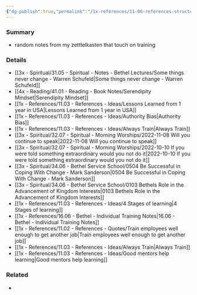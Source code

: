 ```yaml
---
{"dg-publish":true,"permalink":"/1x-references/11-06-references-structure-notes/notes-on-training/","dgHomeLink":true,"dgPassFrontmatter":false,"dgShowBacklinks":true,"dgShowLocalGraph":false,"dgShowInlineTitle":true}
---
```



### Summary
- random notes from my zetttelkasten that touch on training

### Details
- [[3x - Spiritual/31.05 - Spiritual - Notes - Bethel Lectures/Some things never change - Warren Schufeld|Some things never change - Warren Schufeld]]
- [[4x - Reading/41.01 - Reading - Book Notes/Serendipity Mindset|Serendipity Mindset]]
- [[1x - References/11.03 - References - Ideas/Lessons Learned from 1 year in USA|Lessons Learned from 1 year in USA]]
- [[1x - References/11.03 - References - Ideas/Authority Bias|Authority Bias]]
- [[1x - References/11.03 - References - Ideas/Always Train|Always Train]]
- [[3x - Spiritual/32.07 - Spiritual - Morning Worships/2022-11-08 Will you continue to speak|2022-11-08 Will you continue to speak]]
- [[3x - Spiritual/32.07 - Spiritual - Morning Worships/2022-10-10 If you were told something extraordinary would you not do it|2022-10-10 If you were told something extraordinary would you not do it]]
- [[3x - Spiritual/34.06 - Bethel Service School/0504 Be Successful in Coping With Change - Mark Sanderson|0504 Be Successful in Coping With Change - Mark Sanderson]]
- [[3x - Spiritual/34.06 - Bethel Service School/0103 Bethels Role in the Advancement of Kingdom Interests|0103 Bethels Role in the Advancement of Kingdom Interests]]
- [[1x - References/11.03 - References - Ideas/4 Stages of learning|4 Stages of learning]]
- [[1x - References/16.06 - Bethel - Individual Training Notes|16.06 - Bethel - Individual Training Notes]]
- [[1x - References/11.02 - References - Quotes/Train employees well enough to get another job|Train employees well enough to get another job]]
- [[1x - References/11.03 - References - Ideas/Always Train|Always Train]]
- [[1x - References/11.03 - References - Ideas/Good mentors help learning|Good mentors help learning]]


### Related
- 
